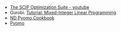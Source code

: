 

 - [The SCIP Optimization Suite - youtube](https://www.youtube.com/channel/UCpu5Kj1Q9SQ1kZ1QlwsurAQ/videos)
 - Gurobi. [Tutorial: Mixed-Integer Linear Programming](https://www.gurobi.com/resource/tutorial-mixed-integer-linear-programming/)
 - [ND Pyomo Cookbook](https://jckantor.github.io/ND-Pyomo-Cookbook/)
 - [Pyomo](https://pyomo.readthedocs.io/en/stable/index.html)
 